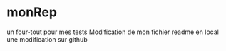 # monRep
un four-tout pour mes tests
Modification de mon fichier readme en local
une modification sur github
